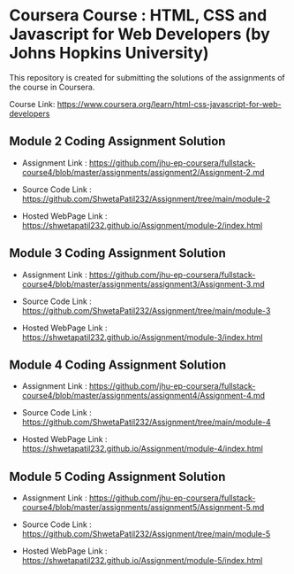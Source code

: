 # Coursera Course :  HTML, CSS and Javascript for Web Developers (by Johns Hopkins University)

This repository is created for submitting the solutions of the assignments of the course in Coursera.

Course Link: https://www.coursera.org/learn/html-css-javascript-for-web-developers



## Module 2 Coding Assignment Solution

* Assignment Link : https://github.com/jhu-ep-coursera/fullstack-course4/blob/master/assignments/assignment2/Assignment-2.md

* Source Code Link : https://github.com/ShwetaPatil232/Assignment/tree/main/module-2

* Hosted WebPage Link : https://shwetapatil232.github.io/Assignment/module-2/index.html



## Module 3 Coding Assignment Solution

* Assignment Link : https://github.com/jhu-ep-coursera/fullstack-course4/blob/master/assignments/assignment3/Assignment-3.md

* Source Code Link : https://github.com/ShwetaPatil232/Assignment/tree/main/module-3

* Hosted WebPage Link : https://shwetapatil232.github.io/Assignment/module-3/index.html



## Module 4 Coding Assignment Solution
* Assignment Link : https://github.com/jhu-ep-coursera/fullstack-course4/blob/master/assignments/assignment4/Assignment-4.md

* Source Code Link : https://github.com/ShwetaPatil232/Assignment/tree/main/module-4

* Hosted WebPage Link : https://shwetapatil232.github.io/Assignment/module-4/index.html



## Module 5 Coding Assignment Solution
* Assignment Link : https://github.com/jhu-ep-coursera/fullstack-course4/blob/master/assignments/assignment5/Assignment-5.md

* Source Code Link : https://github.com/ShwetaPatil232/Assignment/tree/main/module-5

* Hosted WebPage Link : https://shwetapatil232.github.io/Assignment/module-5/index.html
